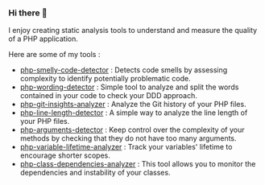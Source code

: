 ### Hi there 👋

I enjoy creating static analysis tools to understand and measure the quality of a PHP application.

Here are some of my tools :

- [php-smelly-code-detector](https://github.com/DeGraciaMathieu/php-smelly-code-detector) : Detects code smells by assessing complexity to identify potentially problematic code.
- [php-wording-detector](https://github.com/DeGraciaMathieu/php-wording-detector) : Simple tool to analyze and split the words contained in your code to check your DDD approach.
- [php-git-insights-analyzer](https://github.com/DeGraciaMathieu/php-git-insights-analyzer) : Analyze the Git history of your PHP files.
- [php-line-length-detector](https://github.com/DeGraciaMathieu/php-line-length-detector) : A simple way to analyze the line length of your PHP files.
- [php-arguments-detector](https://github.com/DeGraciaMathieu/php-arguments-detector) : Keep control over the complexity of your methods by checking that they do not have too many arguments.
- [php-variable-lifetime-analyzer](https://github.com/DeGraciaMathieu/php-variable-lifetime-analyzer) : Track your variables' lifetime to encourage shorter scopes.
- [php-class-dependencies-analyzer](https://github.com/DeGraciaMathieu/php-class-dependencies-analyzer) : This tool allows you to monitor the dependencies and instability of your classes.
